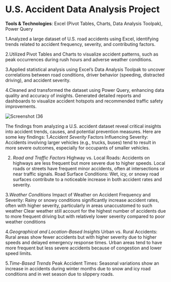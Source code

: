 # U.S. Accident Data Analysis Project

**Tools & Technologies**: Excel (Pivot Tables, Charts, Data Analysis Toolpak), Power Query

1.Analyzed a large dataset of U.S. road accidents using Excel, identifying trends related to accident frequency, severity, and contributing factors.

2.Utilized Pivot Tables and Charts to visualize accident patterns, such as peak occurrences during rush hours and adverse weather conditions.

3.Applied statistical analysis using Excel’s Data Analysis Toolpak to uncover correlations between road conditions, driver behavior (speeding, distracted driving), and accident severity.

4.Cleaned and transformed the dataset using Power Query, enhancing data quality and accuracy of insights.
Generated detailed reports and dashboards to visualize accident hotspots and recommended traffic safety improvements.

![Screenshot (36](https://github.com/user-attachments/assets/1fd3c5b4-a3df-4c65-b760-de0dba651270)

The findings from analyzing a U.S. accident dataset reveal critical insights into accident trends, causes, and potential prevention measures. Here are some key findings:
1._Accident Severity_
Factors Influencing Severity:
Accidents involving larger vehicles (e.g., trucks, buses) tend to result in more severe outcomes, especially for occupants of smaller vehicles.

2. _Road and Traffic Factors_
Highway vs. Local Roads:
Accidents on highways are less frequent but more severe due to higher speeds.
Local roads or streets have frequent minor accidents, often at intersections or near traffic signals.
Road Surface Conditions:
Wet, icy, or snowy road surfaces contribute to a noticeable increase in both accident rates and severity.

3._Weather Conditions_
Impact of Weather on Accident Frequency and Severity:
Rainy or snowy conditions significantly increase accident rates, often with higher severity, particularly in areas unaccustomed to such weather 
Clear weather still account for the highest number of accidents due to more frequent driving but with relatively lower severity compared to poor weather conditions

4._Geographical and Location-Based Insights_
Urban vs. Rural Accidents:
Rural areas show fewer accidents but with higher severity due to higher speeds and delayed emergency response times.
Urban areas tend to have more frequent but less severe accidents because of congestion and lower speed limits.

5._Time-Based Trends_
Peak Accident Times:
Seasonal variations show an increase in accidents during winter months due to snow and icy road conditions and in wet season due to slippery roads.

